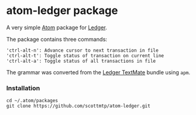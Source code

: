 # atom-ledger package

A very simple [Atom](http://atom.io) package for [Ledger](http://ledger-cli.org).

The package contains three commands:
```
'ctrl-alt-n': Advance cursor to next transaction in file
'ctrl-alt-t': Toggle status of transaction on current line
'ctrl-alt-a': Toggle status of all transactions in file
```
The grammar was converted from the [Ledger TextMate](https://github.com/lifepillar/Ledger.tmbundle) bundle using `apm`.

### Installation

```
cd ~/.atom/packages
git clone https://github.com/scottmtp/atom-ledger.git
```
